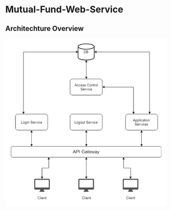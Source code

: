 # Mutual-Fund-Web-Service
## Architechture Overview
![architecture](https://github.com/jingwenh/Mutual-Fund-Web-Service/blob/master/Mutual%20Fund.png?raw=true)
